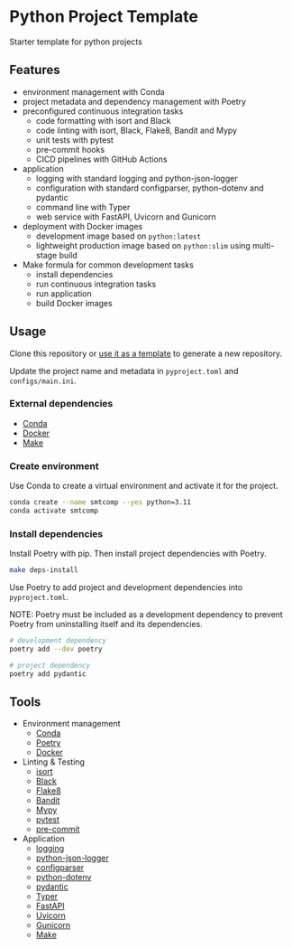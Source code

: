 # Python Project Template

Starter template for python projects

## Features

- environment management with Conda
- project metadata and dependency management with Poetry
- preconfigured continuous integration tasks
  - code formatting with isort and Black
  - code linting with isort, Black, Flake8, Bandit and Mypy
  - unit tests with pytest
  - pre-commit hooks
  - CICD pipelines with GitHub Actions
- application
  - logging with standard logging and python-json-logger
  - configuration with standard configparser, python-dotenv and pydantic
  - command line with Typer
  - web service with FastAPI, Uvicorn and Gunicorn
- deployment with Docker images
  - development image based on `python:latest`
  - lightweight production image based on `python:slim` using multi-stage build
- Make formula for common development tasks
  - install dependencies
  - run continuous integration tasks
  - run application
  - build Docker images

## Usage

Clone this repository or [use it as a template][generate] to generate a new repository.

Update the project name and metadata in `pyproject.toml` and `configs/main.ini`.

### External dependencies

- [Conda][conda]
- [Docker][docker]
- [Make][make]

### Create environment

Use Conda to create a virtual environment and activate it for the project.

```bash
conda create --name smtcomp --yes python=3.11
conda activate smtcomp
```

### Install dependencies

Install Poetry with pip. Then install project dependencies with Poetry.

```bash
make deps-install
```

Use Poetry to add project and development dependencies into `pyproject.toml`.

NOTE: Poetry must be included as a development dependency to prevent
Poetry from uninstalling itself and its dependencies.

```bash
# development dependency
poetry add --dev poetry

# project dependency
poetry add pydantic
```

## Tools

- Environment management
  - [Conda][conda]
  - [Poetry][poetry]
  - [Docker][docker]
- Linting & Testing
  - [isort][isort]
  - [Black][black]
  - [Flake8][flake8]
  - [Bandit][bandit]
  - [Mypy][mypy]
  - [pytest][pytest]
  - [pre-commit][pre-commit]
- Application
  - [logging][logging]
  - [python-json-logger][python-json-logger]
  - [configparser][configparser]
  - [python-dotenv][python-dotenv]
  - [pydantic][pydantic]
  - [Typer][typer]
  - [FastAPI][fastapi]
  - [Uvicorn][uvicorn]
  - [Gunicorn][gunicorn]
  - [Make][make]

[conda]: https://docs.conda.io/en/latest
[poetry]: https://python-poetry.org
[isort]: https://timothycrosley.github.io/isort
[black]: https://black.readthedocs.io/en/stable
[flake8]: https://flake8.pycqa.org/en/latest
[bandit]: https://github.com/PyCQA/bandit
[mypy]: http://www.mypy-lang.org
[pytest]: https://docs.pytest.org/en/stable
[pre-commit]: https://pre-commit.com
[logging]: https://docs.python.org/3/library/logging.html
[python-json-logger]: https://github.com/madzak/python-json-logger
[configparser]: https://docs.python.org/3/library/configparser.html
[python-dotenv]: https://saurabh-kumar.com/python-dotenv
[pydantic]: https://pydantic-docs.helpmanual.io
[typer]: https://typer.tiangolo.com
[fastapi]: https://fastapi.tiangolo.com
[uvicorn]: https://www.uvicorn.org
[gunicorn]: https://gunicorn.org
[make]: https://www.gnu.org/software/make
[docker]: https://www.docker.com

[generate]: https://github.com/smtcomp/smtcomp.github.io/generate
